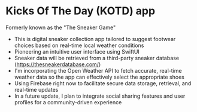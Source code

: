 # Kicks Of The Day (KOTD) app
Formerly known as the "The Sneaker Game"

- This is digital sneaker collection app tailored to suggest footwear choices based on real-time local weather conditions
- Pioneering an intuitive user interface using SwiftUI
- Sneaker data will be retrieved from a third-party sneaker database (https://thesneakerdatabase.com/)
- I'm incorporating the Open Weather API to fetch accurate, real-time weather data so the app can effectively select the appropriate shoes
- Using Firebase right now to facilitate secure data storage, retrieval, and real-time updates
- In a future update, I plan to integrate social sharing features and user profiles for a community-driven experience
